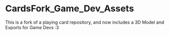 # CardsFork_Game_Dev_Assets
This is a fork of a playing card repository, and now includes a 3D Model and Exports for Game Devs :3
